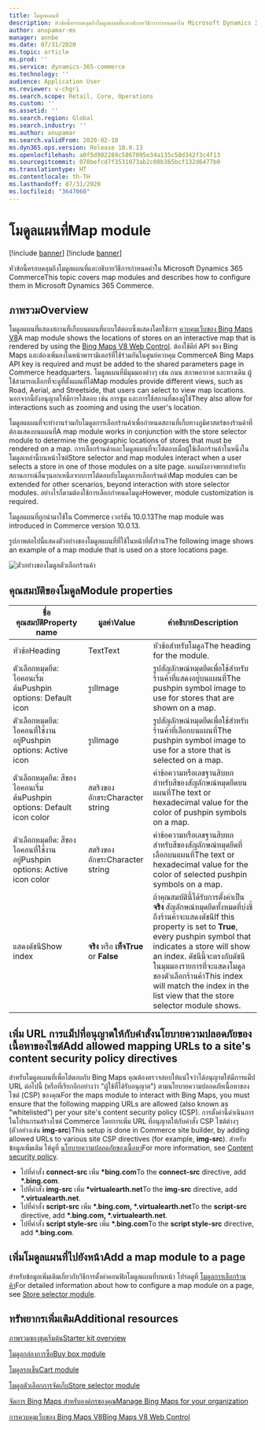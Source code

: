 ```yaml
---
title: โมดูลแผนที่
description: หัวข้อนี้ครอบคลุมถึงโมดูลแผนที่และอธิบายวิธีการกำหนดค่าใน Microsoft Dynamics 365 Commerce
author: anupamar-ms
manager: annbe
ms.date: 07/31/2020
ms.topic: article
ms.prod: ''
ms.service: dynamics-365-commerce
ms.technology: ''
audience: Application User
ms.reviewer: v-chgri
ms.search.scope: Retail, Core, Operations
ms.custom: ''
ms.assetid: ''
ms.search.region: Global
ms.search.industry: ''
ms.author: anupamar
ms.search.validFrom: 2020-02-10
ms.dyn365.ops.version: Release 10.0.13
ms.openlocfilehash: a0f5d902289c5867095e34a135c50d342f3c4f13
ms.sourcegitcommit: 078befcd7f3531073ab2c08b365bcf132d6477b0
ms.translationtype: HT
ms.contentlocale: th-TH
ms.lasthandoff: 07/31/2020
ms.locfileid: "3647060"
---
```

# <a name="map-module"></a><span data-ttu-id="d953f-103">โมดูลแผนที่</span><span class="sxs-lookup"><span data-stu-id="d953f-103">Map module</span></span>

[!include [banner](includes/banner.md)]
[!include [banner](includes/preview-banner.md)]

<span data-ttu-id="d953f-104">หัวข้อนี้ครอบคลุมถึงโมดูลแผนที่และอธิบายวิธีการกำหนดค่าใน Microsoft Dynamics 365 Commerce</span><span class="sxs-lookup"><span data-stu-id="d953f-104">This topic covers map modules and describes how to configure them in Microsoft Dynamics 365 Commerce.</span></span>

## <a name="overview"></a><span data-ttu-id="d953f-105">ภาพรวม</span><span class="sxs-lookup"><span data-stu-id="d953f-105">Overview</span></span>

<span data-ttu-id="d953f-106">โมดูลแผนที่แสดงสถานที่เก็บบนแผนที่แบบโต้ตอบซึ่งแสดงโดยใช้การ [ควบคุมเว็บของ Bing Maps V8](https://docs.microsoft.com/bingmaps/v8-web-control/)</span><span class="sxs-lookup"><span data-stu-id="d953f-106">A map module shows the locations of stores on an interactive map that is rendered by using the [Bing Maps V8 Web Control](https://docs.microsoft.com/bingmaps/v8-web-control/).</span></span> <span data-ttu-id="d953f-107">ต้องใช้คีย์ API ของ Bing Maps และต้องเพิ่มลงในหน้าพารามิเตอร์ที่ใช้ร่วมกันในศูนย์ควบคุม Commerce</span><span class="sxs-lookup"><span data-stu-id="d953f-107">A Bing Maps API key is required and must be added to the shared parameters page in Commerce headquarters.</span></span> <span data-ttu-id="d953f-108">โมดูลแผนที่มีมุมมองต่างๆ เช่น ถนน สภาพอากาศ และทางเดิน ผู้ใช้สามารถเลือกที่จะดูที่ตั้งแผนที่ได้</span><span class="sxs-lookup"><span data-stu-id="d953f-108">Map modules provide different views, such as Road, Aerial, and Streetside, that users can select to view map locations.</span></span> <span data-ttu-id="d953f-109">นอกจากนี้ยังอนุญาตให้มีการโต้ตอบ เช่น การซูม และการใช้สถานที่ของผู้ใช้</span><span class="sxs-lookup"><span data-stu-id="d953f-109">They also allow for interactions such as zooming and using the user's location.</span></span>

<span data-ttu-id="d953f-110">โมดูลแแผนที่จะทำงานร่วมกับโมดูลการเลือกร้านค้าเพื่อกำหนดสถานที่เก็บทางภูมิศาสตร์ของร้านค้าที่ต้องแสดงบนแผนที่</span><span class="sxs-lookup"><span data-stu-id="d953f-110">A map module works in conjunction with the store selector module to determine the geographic locations of stores that must be rendered on a map.</span></span> <span data-ttu-id="d953f-111">การเลือกร้านค้าและโมดูลแผนที่จะโต้ตอบเมื่อผู้ใช้เลือกร้านค้าในหนึ่งในโมดูลเหล่านี้บนหน้าไซต์</span><span class="sxs-lookup"><span data-stu-id="d953f-111">Store selector and map modules interact when a user selects a store in one of those modules on a site page.</span></span> <span data-ttu-id="d953f-112">แผนผังอาจขยายสำหรับสถานการณ์อื่นๆนอกเหนือจากการโต้ตอบกับโมดูลการเลือกร้านค้า</span><span class="sxs-lookup"><span data-stu-id="d953f-112">Map modules can be extended for other scenarios, beyond interaction with store selector modules.</span></span> <span data-ttu-id="d953f-113">อย่างไรก็ตามต้องใช้การเลือกกำหนดโมดูล</span><span class="sxs-lookup"><span data-stu-id="d953f-113">However, module customization is required.</span></span>

<span data-ttu-id="d953f-114">โมดูลแผนที่ถูกนำมาใช้ใน Commerce เวอร์ชัน 10.0.13</span><span class="sxs-lookup"><span data-stu-id="d953f-114">The map module was introduced in Commerce version 10.0.13.</span></span>

<span data-ttu-id="d953f-115">รูปภาพต่อไปนี้แสดงตัวอย่างของโมดูลแผนที่ที่ใช้ในหน้าที่ตั้งร้าน</span><span class="sxs-lookup"><span data-stu-id="d953f-115">The following image shows an example of a map module that is used on a store locations page.</span></span>

![ตัวอย่างของโมดูลตัวเลือกร้านค้า](./media/ecommerce-Storelocator.PNG)

## <a name="module-properties"></a><span data-ttu-id="d953f-117">คุณสมบัติของโมดูล</span><span class="sxs-lookup"><span data-stu-id="d953f-117">Module properties</span></span>

| <span data-ttu-id="d953f-118">ชื่อคุณสมบัติ</span><span class="sxs-lookup"><span data-stu-id="d953f-118">Property name</span></span>             | <span data-ttu-id="d953f-119">มูลค่า</span><span class="sxs-lookup"><span data-stu-id="d953f-119">Value</span></span>                 | <span data-ttu-id="d953f-120">คำอธิบาย</span><span class="sxs-lookup"><span data-stu-id="d953f-120">Description</span></span> |
|---------------------------|-----------------------|-------------|
| <span data-ttu-id="d953f-121">หัวข้อ</span><span class="sxs-lookup"><span data-stu-id="d953f-121">Heading</span></span> | <span data-ttu-id="d953f-122">Text</span><span class="sxs-lookup"><span data-stu-id="d953f-122">Text</span></span> | <span data-ttu-id="d953f-123">หัวข้อสำหรับโมดูล</span><span class="sxs-lookup"><span data-stu-id="d953f-123">The heading for the module.</span></span> |
| <span data-ttu-id="d953f-124">ตัวเลือกหมุดยึด: ไอคอนเริ่มต้น</span><span class="sxs-lookup"><span data-stu-id="d953f-124">Pushpin options: Default icon</span></span> | <span data-ttu-id="d953f-125">รูป</span><span class="sxs-lookup"><span data-stu-id="d953f-125">Image</span></span> | <span data-ttu-id="d953f-126">รูปสัญลักษณ์หมุดยึดเพื่อใช้สำหรับร้านค้าที่แสดงอยู่บนแผนที่</span><span class="sxs-lookup"><span data-stu-id="d953f-126">The pushpin symbol image to use for stores that are shown on a map.</span></span> |
| <span data-ttu-id="d953f-127">ตัวเลือกหมุดยึด: ไอคอนที่ใช้งานอยู่</span><span class="sxs-lookup"><span data-stu-id="d953f-127">Pushpin options: Active icon</span></span> | <span data-ttu-id="d953f-128">รูป</span><span class="sxs-lookup"><span data-stu-id="d953f-128">Image</span></span> | <span data-ttu-id="d953f-129">รูปสัญลักษณ์หมุดยึดเพื่อใช้สำหรับร้านค้าที่เลือกบนแผนที่</span><span class="sxs-lookup"><span data-stu-id="d953f-129">The pushpin symbol image to use for a store that is selected on a map.</span></span> |
| <span data-ttu-id="d953f-130">ตัวเลือกหมุดยึด: สีของไอคอนเริ่มต้น</span><span class="sxs-lookup"><span data-stu-id="d953f-130">Pushpin options: Default icon color</span></span> | <span data-ttu-id="d953f-131">สตริงของอักขระ</span><span class="sxs-lookup"><span data-stu-id="d953f-131">Character string</span></span> | <span data-ttu-id="d953f-132">ค่าข้อความหรือเลขฐานสิบหกสำหรับสีของสัญลักษณ์หมุดยึดบนแผนที่</span><span class="sxs-lookup"><span data-stu-id="d953f-132">The text or hexadecimal value for the color of pushpin symbols on a map.</span></span> |
| <span data-ttu-id="d953f-133">ตัวเลือกหมุดยึด: สีของไอคอนที่ใช้งานอยู่</span><span class="sxs-lookup"><span data-stu-id="d953f-133">Pushpin options: Active icon color</span></span> | <span data-ttu-id="d953f-134">สตริงของอักขระ</span><span class="sxs-lookup"><span data-stu-id="d953f-134">Character string</span></span> | <span data-ttu-id="d953f-135">ค่าข้อความหรือเลขฐานสิบหกสำหรับสีของสัญลักษณ์หมุดยึดที่เลือกบนแผนที่</span><span class="sxs-lookup"><span data-stu-id="d953f-135">The text or hexadecimal value for the color of selected pushpin symbols on a map.</span></span> |
| <span data-ttu-id="d953f-136">แสดงดัชนี</span><span class="sxs-lookup"><span data-stu-id="d953f-136">Show index</span></span> | <span data-ttu-id="d953f-137">**จริง** หรือ **เท็จ**</span><span class="sxs-lookup"><span data-stu-id="d953f-137">**True** or **False**</span></span> | <span data-ttu-id="d953f-138">ถ้าคุณสมบัตินี้ได้รับการตั้งค่าเป็น **จริง** สัญลักษณ์หมุดยึดทั้งหมดที่บ่งชี้ถึงร้านค้าจะแสดงดัชนี</span><span class="sxs-lookup"><span data-stu-id="d953f-138">If this property is set to **True**, every pushpin symbol that indicates a store will show an index.</span></span> <span data-ttu-id="d953f-139">ดัชนีนี้จะตรงกับดัชนีในมุมมองรายการที่จะแสดงโมดูลของตัวเลือกร้านค้า</span><span class="sxs-lookup"><span data-stu-id="d953f-139">This index will match the index in the list view that the store selector module shows.</span></span> |

## <a name="add-allowed-mapping-urls-to-a-sites-content-security-policy-directives"></a><span data-ttu-id="d953f-140">เพิ่ม URL การแม็ปที่อนุญาตให้กับคำสั่งนโยบายความปลอดภัยของเนื้อหาของไซต์</span><span class="sxs-lookup"><span data-stu-id="d953f-140">Add allowed mapping URLs to a site's content security policy directives</span></span>

<span data-ttu-id="d953f-141">สำหรับโมดูลแผนที่เพื่อโต้ตอบกับ Bing Maps คุณต้องตรวจสอบให้แน่ใจว่าได้อนุญาตให้มีการแม็ป URL ต่อไปนี้ (หรือที่เรียกอีกอย่างว่า "ผู้ใช้ที่ได้รับอนุญาต") ตามนโยบายความปลอดภัยเนื้อหาของไซต์ (CSP) ของคุณ</span><span class="sxs-lookup"><span data-stu-id="d953f-141">For the maps module to interact with Bing Maps, you must ensure that the following mapping URLs are allowed (also known as "whitelisted") per your site's content security policy (CSP).</span></span> <span data-ttu-id="d953f-142">การตั้งค่านี้ดำเนินการในโปรแกรมสร้างไซต์ Commerce โดยการเพิ่ม URL ที่อนุญาตให้กับคำสั่ง CSP ไซต์ต่างๆ (ตัวอย่างเช่น **img-src**)</span><span class="sxs-lookup"><span data-stu-id="d953f-142">This setup is done in Commerce site builder, by adding allowed URLs to various site CSP directives (for example, **img-src**).</span></span> <span data-ttu-id="d953f-143">สำหรับข้อมูลเพิ่มเติม ให้ดูที่ [นโยบายความปลอดภัยของเนื้อหา](manage-csp.md)</span><span class="sxs-lookup"><span data-stu-id="d953f-143">For more information, see [Content security policy](manage-csp.md).</span></span> 

- <span data-ttu-id="d953f-144">ไปที่คำสั่ง **connect-src** เพิ่ม **&#42;bing.com**</span><span class="sxs-lookup"><span data-stu-id="d953f-144">To the **connect-src** directive, add **&#42;.bing.com**.</span></span>
- <span data-ttu-id="d953f-145">ไปที่คำสั่ง **img-src** เพิ่ม **&#42;virtualearth.net**</span><span class="sxs-lookup"><span data-stu-id="d953f-145">To the **img-src** directive, add **&#42;.virtualearth.net**.</span></span>
- <span data-ttu-id="d953f-146">ไปที่คำสั่ง **script-src** เพิ่ม **&#42;.bing.com, &#42;.virtualearth.net**</span><span class="sxs-lookup"><span data-stu-id="d953f-146">To the **script-src** directive, add **&#42;.bing.com, &#42;.virtualearth.net**.</span></span>
- <span data-ttu-id="d953f-147">ไปที่คำสั่ง **script style-src** เพิ่ม **&#42;.bing.com**</span><span class="sxs-lookup"><span data-stu-id="d953f-147">To the **script style-src** directive, add **&#42;.bing.com**.</span></span>

## <a name="add-a-map-module-to-a-page"></a><span data-ttu-id="d953f-148">เพิ่มโมดูลแผนที่ไปยังหน้า</span><span class="sxs-lookup"><span data-stu-id="d953f-148">Add a map module to a page</span></span>

<span data-ttu-id="d953f-149">สำหรับข้อมูลเพิ่มเติมเกี่ยวกับวิธีการตั้งค่าคอนฟิกโมดูลแผนที่บนหน้า โปรดดูที่ [โมดูลการเลือกร้านค้า](store-selector.md)</span><span class="sxs-lookup"><span data-stu-id="d953f-149">For detailed information about how to configure a map module on a page, see [Store selector module](store-selector.md).</span></span> 
 
## <a name="additional-resources"></a><span data-ttu-id="d953f-150">ทรัพยากรเพิ่มเติม</span><span class="sxs-lookup"><span data-stu-id="d953f-150">Additional resources</span></span>

[<span data-ttu-id="d953f-151">ภาพรวมของชุดเริ่มต้น</span><span class="sxs-lookup"><span data-stu-id="d953f-151">Starter kit overview</span></span>](starter-kit-overview.md)

[<span data-ttu-id="d953f-152">โมดูลกล่องการซื้อ</span><span class="sxs-lookup"><span data-stu-id="d953f-152">Buy box module</span></span>](add-buy-box.md)

[<span data-ttu-id="d953f-153">โมดูลรถเข็น</span><span class="sxs-lookup"><span data-stu-id="d953f-153">Cart module</span></span>](add-cart-module.md)

[<span data-ttu-id="d953f-154">โมดูลตัวเลือกการจัดเก็บ</span><span class="sxs-lookup"><span data-stu-id="d953f-154">Store selector module</span></span>](store-selector.md)

[<span data-ttu-id="d953f-155">จัดการ Bing Maps สำหรับองค์กรของคุณ</span><span class="sxs-lookup"><span data-stu-id="d953f-155">Manage Bing Maps for your organization</span></span>](./dev-itpro/manage-bing-maps.md)

[<span data-ttu-id="d953f-156">การควบคุมเว็บของ Bing Maps V8</span><span class="sxs-lookup"><span data-stu-id="d953f-156">Bing Maps V8 Web Control</span></span>](https://docs.microsoft.com/bingmaps/v8-web-control/)
